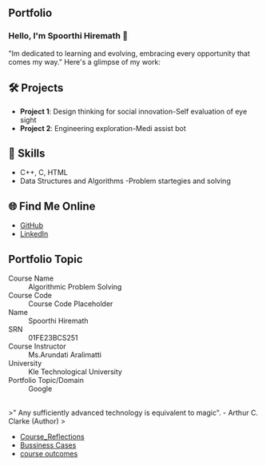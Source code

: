 
## Portfolio

### Hello, I'm Spoorthi Hiremath 👋

"Im dedicated to learning and evolving, embracing every opportunity that comes my way."  Here's a glimpse of my work:

## 🛠️ Projects
- **Project 1**: Design thinking for social innovation-Self evaluation of eye sight
- **Project 2**: Engineering exploration-Medi assist bot

## 🚀 Skills
- C++, C, HTML
- Data Structures and Algorithms
-Problem startegies and solving

## 🌐 Find Me Online
- [GitHub](https://github.com/Spoorthi-max)
- [LinkedIn](https://www.linkedin.com/in/spoorthi-hiremath-2588342a9?utm_source=share&utm_campaign=share_via&utm_content=profile&utm_medium=android_app)

## Portfolio Topic

<dl>
<dt>Course Name</dt>
<dd>Algorithmic Problem Solving</dd>
<dt>Course Code</dt>
<dd>Course Code Placeholder</dd>
<dt>Name</dt>
<dd>Spoorthi Hiremath</dd>
<dt>SRN</dt>
<dd>01FE23BCS251</dd>
<dt>Course Instructor</dt>
<dd>Ms.Arundati Aralimatti</dd>
<dt>University</dt>
<dd>Kle Technological University</dd>
<dt>Portfolio Topic/Domain</dt>
<dd>Google</dd>
</dl>

<br> 
>" Any sufficiently advanced technology is equivalent to magic". - Arthur C. Clarke (Author)
>

- [Course_Reflections](./Reflections.md)
- [Bussiness Cases](./Bussiness_cases.md)
- [course outcomes](./Course_Outcomes.md)

